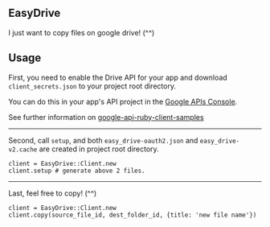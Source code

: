 EasyDrive
----

I just want to copy files on google drive! (^^)

Usage
----

First, you need to enable the Drive API for your app and download `client_secrets.json` to your project root directory.

You can do this in your app's API project in the [Google APIs Console](https://code.google.com/apis/console/).

See further information on [google-api-ruby-client-samples](https://github.com/google/google-api-ruby-client-samples/tree/master/drive)

----

Second, call `setup`, and both `easy_drive-oauth2.json` and `easy_drive-v2.cache` are created in project root directory.

```
client = EasyDrive::Client.new
client.setup # generate above 2 files.
```

----

Last, feel free to copy! (^^)

```
client = EasyDrive::Client.new
client.copy(source_file_id, dest_folder_id, {title: 'new file name'})
```
